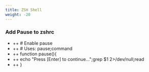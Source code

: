 ```yaml
---
title: ZSH Shell
weight: -20
---
```


### Add Pause to zshrc
- ++ # Enable pause
- ++ # Uses: pause;command
- ++ function pause(){
- ++    echo "Press [Enter] to continue...";grep $1 2>/dev/null;read
- ++ }
